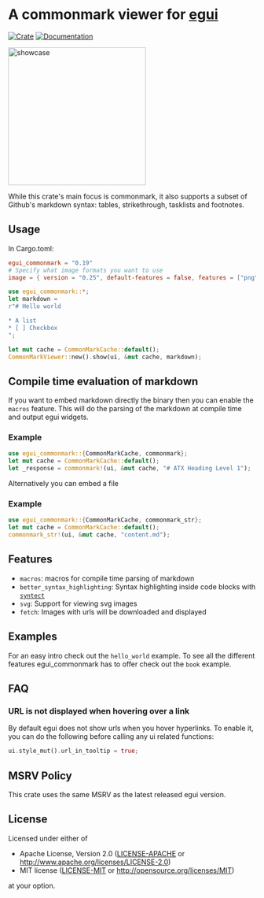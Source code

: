 # A commonmark viewer for [egui](https://github.com/emilk/egui)

[![Crate](https://img.shields.io/crates/v/egui_commonmark.svg)](https://crates.io/crates/egui_commonmark)
[![Documentation](https://docs.rs/egui_commonmark/badge.svg)](https://docs.rs/egui_commonmark)

<img src="https://raw.githubusercontent.com/lampsitter/egui_commonmark/master/assets/example-v4.png" alt="showcase" width=280/>

While this crate's main focus is commonmark, it also supports a subset of
Github's markdown syntax: tables, strikethrough, tasklists and footnotes.

## Usage

In Cargo.toml:

```toml
egui_commonmark = "0.19"
# Specify what image formats you want to use
image = { version = "0.25", default-features = false, features = ["png"] }
```

```rust
use egui_commonmark::*;
let markdown =
r"# Hello world

* A list
* [ ] Checkbox
";

let mut cache = CommonMarkCache::default();
CommonMarkViewer::new().show(ui, &mut cache, markdown);
```


## Compile time evaluation of markdown

If you want to embed markdown directly the binary then you can enable the `macros` feature.
This will do the parsing of the markdown at compile time and output egui widgets.

### Example

```rust
use egui_commonmark::{CommonMarkCache, commonmark};
let mut cache = CommonMarkCache::default();
let _response = commonmark!(ui, &mut cache, "# ATX Heading Level 1");
```

Alternatively you can embed a file

### Example

```rust
use egui_commonmark::{CommonMarkCache, commonmark_str};
let mut cache = CommonMarkCache::default();
commonmark_str!(ui, &mut cache, "content.md");
```


## Features

* `macros`: macros for compile time parsing of markdown
* `better_syntax_highlighting`: Syntax highlighting inside code blocks with
  [`syntect`](https://crates.io/crates/syntect)
* `svg`: Support for viewing svg images
* `fetch`: Images with urls will be downloaded and displayed


## Examples

For an easy intro check out the `hello_world` example. To see all the different
features egui_commonmark has to offer check out the `book` example.

## FAQ

### URL is not displayed when hovering over a link

By default egui does not show urls when you hover hyperlinks. To enable it,
you can do the following before calling any ui related functions:

```rust
ui.style_mut().url_in_tooltip = true;
```

## MSRV Policy

This crate uses the same MSRV as the latest released egui version.

## License

Licensed under either of

 * Apache License, Version 2.0 ([LICENSE-APACHE](LICENSE-APACHE) or http://www.apache.org/licenses/LICENSE-2.0)
 * MIT license ([LICENSE-MIT](LICENSE-MIT) or http://opensource.org/licenses/MIT)

at your option.
